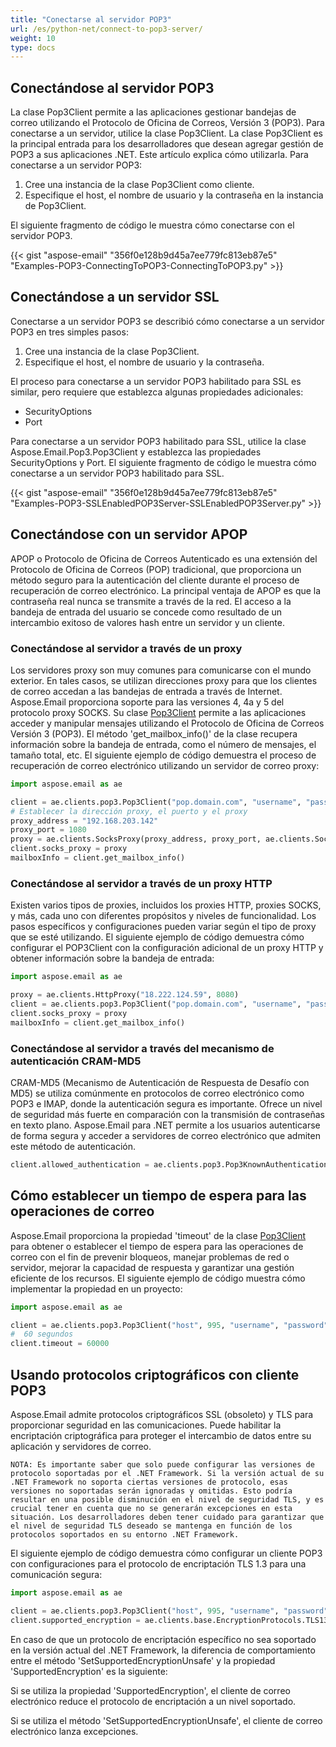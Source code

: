 ```yaml
---
title: "Conectarse al servidor POP3"
url: /es/python-net/connect-to-pop3-server/
weight: 10
type: docs
---
```


## **Conectándose al servidor POP3**
La clase Pop3Client permite a las aplicaciones gestionar bandejas de correo utilizando el Protocolo de Oficina de Correos, Versión 3 (POP3). Para conectarse a un servidor, utilice la clase Pop3Client. La clase Pop3Client es la principal entrada para los desarrolladores que desean agregar gestión de POP3 a sus aplicaciones .NET. Este artículo explica cómo utilizarla. Para conectarse a un servidor POP3:

1. Cree una instancia de la clase Pop3Client como cliente.
1. Especifique el host, el nombre de usuario y la contraseña en la instancia de Pop3Client.

El siguiente fragmento de código le muestra cómo conectarse con el servidor POP3.

{{< gist "aspose-email" "356f0e128b9d45a7ee779fc813eb87e5" "Examples-POP3-ConnectingToPOP3-ConnectingToPOP3.py" >}}
## **Conectándose a un servidor SSL**
Conectarse a un servidor POP3 se describió cómo conectarse a un servidor POP3 en tres simples pasos:

1. Cree una instancia de la clase Pop3Client.
1. Especifique el host, el nombre de usuario y la contraseña.

El proceso para conectarse a un servidor POP3 habilitado para SSL es similar, pero requiere que establezca algunas propiedades adicionales:

- SecurityOptions
- Port

Para conectarse a un servidor POP3 habilitado para SSL, utilice la clase Aspose.Email.Pop3.Pop3Client y establezca las propiedades SecurityOptions y Port. El siguiente fragmento de código le muestra cómo conectarse a un servidor POP3 habilitado para SSL.

{{< gist "aspose-email" "356f0e128b9d45a7ee779fc813eb87e5" "Examples-POP3-SSLEnabledPOP3Server-SSLEnabledPOP3Server.py" >}}

## **Conectándose con un servidor APOP**

APOP o Protocolo de Oficina de Correos Autenticado es una extensión del Protocolo de Oficina de Correos (POP) tradicional, que proporciona un método seguro para la autenticación del cliente durante el proceso de recuperación de correo electrónico. La principal ventaja de APOP es que la contraseña real nunca se transmite a través de la red. El acceso a la bandeja de entrada del usuario se concede como resultado de un intercambio exitoso de valores hash entre un servidor y un cliente.

### **Conectándose al servidor a través de un proxy**

Los servidores proxy son muy comunes para comunicarse con el mundo exterior. En tales casos, se utilizan direcciones proxy para que los clientes de correo accedan a las bandejas de entrada a través de Internet. Aspose.Email proporciona soporte para las versiones 4, 4a y 5 del protocolo proxy SOCKS. Su clase [Pop3Client](https://reference.aspose.com/email/python-net/aspose.email.clients.pop3/pop3client/#pop3client-class) permite a las aplicaciones acceder y manipular mensajes utilizando el Protocolo de Oficina de Correos Versión 3 (POP3). El método 'get_mailbox_info()' de la clase recupera información sobre la bandeja de entrada, como el número de mensajes, el tamaño total, etc. El siguiente ejemplo de código demuestra el proceso de recuperación de correo electrónico utilizando un servidor de correo proxy:

```py
import aspose.email as ae

client = ae.clients.pop3.Pop3Client("pop.domain.com", "username", "password")
# Establecer la dirección proxy, el puerto y el proxy
proxy_address = "192.168.203.142"
proxy_port = 1080
proxy = ae.clients.SocksProxy(proxy_address, proxy_port, ae.clients.SocksVersion.SOCKS_V5)
client.socks_proxy = proxy
mailboxInfo = client.get_mailbox_info()
```
### **Conectándose al servidor a través de un proxy HTTP**

Existen varios tipos de proxies, incluidos los proxies HTTP, proxies SOCKS, y más, cada uno con diferentes propósitos y niveles de funcionalidad. Los pasos específicos y configuraciones pueden variar según el tipo de proxy que se esté utilizando. El siguiente ejemplo de código demuestra cómo configurar el POP3Client con la configuración adicional de un proxy HTTP y obtener información sobre la bandeja de entrada:

```py
import aspose.email as ae

proxy = ae.clients.HttpProxy("18.222.124.59", 8080)
client = ae.clients.pop3.Pop3Client("pop.domain.com", "username", "password")
client.socks_proxy = proxy
mailboxInfo = client.get_mailbox_info()
```
### **Conectándose al servidor a través del mecanismo de autenticación CRAM-MD5**

CRAM-MD5 (Mecanismo de Autenticación de Respuesta de Desafío con MD5) se utiliza comúnmente en protocolos de correo electrónico como POP3 e IMAP, donde la autenticación segura es importante. Ofrece un nivel de seguridad más fuerte en comparación con la transmisión de contraseñas en texto plano. Aspose.Email para .NET permite a los usuarios autenticarse de forma segura y acceder a servidores de correo electrónico que admiten este método de autenticación.

```py
client.allowed_authentication = ae.clients.pop3.Pop3KnownAuthenticationType.CRAM_MD5
```
## **Cómo establecer un tiempo de espera para las operaciones de correo**

Aspose.Email proporciona la propiedad 'timeout' de la clase [Pop3Client](https://reference.aspose.com/email/python-net/aspose.email.clients.pop3/pop3client/#pop3client-class) para obtener o establecer el tiempo de espera para las operaciones de correo con el fin de prevenir bloqueos, manejar problemas de red o servidor, mejorar la capacidad de respuesta y garantizar una gestión eficiente de los recursos. El siguiente ejemplo de código muestra cómo implementar la propiedad en un proyecto:

```py
import aspose.email as ae

client = ae.clients.pop3.Pop3Client("host", 995, "username", "password", ae.clients.SecurityOptions.AUTO)
#  60 segundos
client.timeout = 60000
```
## **Usando protocolos criptográficos con cliente POP3**

Aspose.Email admite protocolos criptográficos SSL (obsoleto) y TLS para proporcionar seguridad en las comunicaciones. Puede habilitar la encriptación criptográfica para proteger el intercambio de datos entre su aplicación y servidores de correo.

```
NOTA: Es importante saber que solo puede configurar las versiones de protocolo soportadas por el .NET Framework. Si la versión actual de su .NET Framework no soporta ciertas versiones de protocolo, esas versiones no soportadas serán ignoradas y omitidas. Esto podría resultar en una posible disminución en el nivel de seguridad TLS, y es crucial tener en cuenta que no se generarán excepciones en esta situación. Los desarrolladores deben tener cuidado para garantizar que el nivel de seguridad TLS deseado se mantenga en función de los protocolos soportados en su entorno .NET Framework.
```
El siguiente ejemplo de código demuestra cómo configurar un cliente POP3 con configuraciones para el protocolo de encriptación TLS 1.3 para una comunicación segura:

```py
import aspose.email as ae

client = ae.clients.pop3.Pop3Client("host", 995, "username", "password", ae.clients.SecurityOptions.AUTO)
client.supported_encryption = ae.clients.base.EncryptionProtocols.TLS13
```
En caso de que un protocolo de encriptación específico no sea soportado en la versión actual del .NET Framework, la diferencia de comportamiento entre el método 'SetSupportedEncryptionUnsafe' y la propiedad 'SupportedEncryption' es la siguiente:

Si se utiliza la propiedad 'SupportedEncryption', el cliente de correo electrónico reduce el protocolo de encriptación a un nivel soportado.

Si se utiliza el método 'SetSupportedEncryptionUnsafe', el cliente de correo electrónico lanza excepciones.